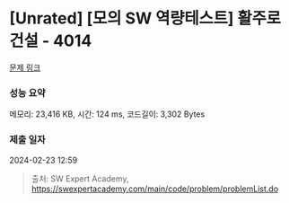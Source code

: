# [Unrated] [모의 SW 역량테스트] 활주로 건설 - 4014 

[문제 링크](https://swexpertacademy.com/main/code/problem/problemDetail.do?contestProbId=AWIeW7FakkUDFAVH) 

### 성능 요약

메모리: 23,416 KB, 시간: 124 ms, 코드길이: 3,302 Bytes

### 제출 일자

2024-02-23 12:59



> 출처: SW Expert Academy, https://swexpertacademy.com/main/code/problem/problemList.do